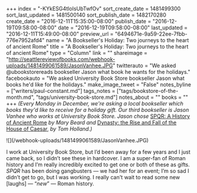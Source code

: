 +++
index = "-KYkESG4tloIsUbTwfOv"
sort_create_date = 1481499300
sort_last_updated = 1481500140
sort_publish_date = 1482170280
create_date = "2016-12-11T15:35:00-08:00"
publish_date = "2016-12-19T09:58:00-08:00"
date = "2016-12-19T09:58:00-08:00"
last_updated = "2016-12-11T15:49:00-08:00"
preview_url = "6494671e-9a59-22ee-7fbb-776e7952afd4"
name = "A Bookseller's Holiday: Two journeys to the heart of ancient Rome"
title = "A Bookseller's Holiday: Two journeys to the heart of ancient Rome"
type = "Column"
link = ""
shareimage = "http://seattlereviewofbooks.com/webhook-uploads/1481499061589/JasonVanhee.JPG"
twitterauto = "We asked @ubookstorereads bookseller Jason what book he wants for the holidays."
facebookauto = "We asked University Book Store bookseller Jason what books he'd like for the holidays."
make_image_tweet = "False"
notes_byline = ["writers/paul-constant.md"]
tags_notes = ["tags/bookstore-of-the-month.md", "tags/university-book-store.md"]
notes_about = ""
books = ""
+++
*(Every Monday in December, we're asking a local bookseller which books they'd like to receive for a holiday gift. Our third bookseller is Jason Vanhee who works at University Book Store. Jason chose* [SPQR: A History of Ancient Rome](http://www4.bookstore.washington.edu/_trade/ShowTitleUBS2.taf?ActionArg=Title&ISBN=9781631492228&SKU=7924352&sdb=ALL) *by Mary Beard and* [Dynasty: the Rise and Fall of the House of Caesar](http://www4.bookstore.washington.edu/_trade/ShowTitleUBS2.taf?ActionArg=Title&ISBN=9780345806727&SKU=1934103&sdb=ALL), *by Tom Holland.)*

<p class="image">![](/webhook-uploads/1481499061589/JasonVanhee.JPG)</p>

I work at University Book Store, but I’d been away for a few years and I just came back, so I didn’t see these in hardcover. I am a super-fan of Roman history and I’m really incredibly excited to get one or both of these as gifts. *SPQR* has been doing gangbusters — we had her for an event; I’m so sad I didn’t get to go, but I was working.  I really can't wait to read some new [laughs] — “*new*” — Roman history.
